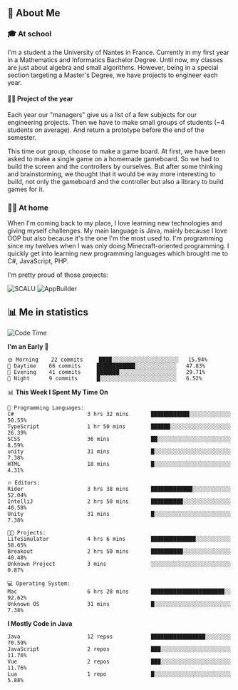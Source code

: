 ## 👀 About Me

### 🎓 At school

I'm a student a the University of Nantes in France. Currently in my first year in a Mathematics and Informatics Bachelor Degree. Until now, my classes are just about algebra and small algorithms. However, being in a special section targeting a Master's Degree, we have projects to engineer each year. 

#### 🔧🔬 Project of the year

Each year our "managers" give us a list of a few subjects for our engineering projects. Then we have to make small groups of students (~4 students on average). And return a prototype before the end of the semester.

This time our group, choose to make a game board. At first, we have been asked to make a single game on a homemade gameboard. So we had to build the screen and the controllers by ourselves. 
But after some thinking and brainstorming, we thought that it would be way more interesting to build, not only the gameboard and the controller but also a library to build games for it.

### 👨‍💻 At home

When I'm coming back to my place, I love learning new technologies and giving myself challenges. My main language is Java, mainly because I love OOP but also because it's the one I'm the most used to. I'm programming since my twelves when I was only doing Minecraft-oriented programming.  I quickly get into learning new programming languages which brought me to C#, JavaScript, PHP. 

I'm pretty proud of those projects:

![SCALU](https://github-readme-stats.vercel.app/api/pin?username=renardfute&repo=SCALU)
![AppBuilder](https://github-readme-stats.vercel.app/api/pin?username=pulsedev2&repo=AppBuilder)

## 📊 Me in statistics
<!--START_SECTION:waka-->
![Code Time](http://img.shields.io/badge/Code%20Time-9%20hrs%2011%20mins-blue)

**I'm an Early 🐤** 

```text
🌞 Morning    22 commits     ████░░░░░░░░░░░░░░░░░░░░░   15.94% 
🌆 Daytime    66 commits     ████████████░░░░░░░░░░░░░   47.83% 
🌃 Evening    41 commits     ███████░░░░░░░░░░░░░░░░░░   29.71% 
🌙 Night      9 commits      █░░░░░░░░░░░░░░░░░░░░░░░░   6.52%

```


📊 **This Week I Spent My Time On** 

```text
💬 Programming Languages: 
C#                       3 hrs 32 mins       ████████████░░░░░░░░░░░░░   50.55% 
TypeScript               1 hr 50 mins        ██████░░░░░░░░░░░░░░░░░░░   26.39% 
SCSS                     36 mins             ██░░░░░░░░░░░░░░░░░░░░░░░   8.59% 
unity                    31 mins             █░░░░░░░░░░░░░░░░░░░░░░░░   7.38% 
HTML                     18 mins             █░░░░░░░░░░░░░░░░░░░░░░░░   4.31%

🔥 Editors: 
Rider                    3 hrs 38 mins       █████████████░░░░░░░░░░░░   52.04% 
IntelliJ                 2 hrs 50 mins       ██████████░░░░░░░░░░░░░░░   40.58% 
Unity                    31 mins             █░░░░░░░░░░░░░░░░░░░░░░░░   7.38%

🐱‍💻 Projects: 
LifeSimulator            4 hrs 6 mins        ██████████████░░░░░░░░░░░   58.65% 
Breakout                 2 hrs 50 mins       ██████████░░░░░░░░░░░░░░░   40.48% 
Unknown Project          3 mins              ░░░░░░░░░░░░░░░░░░░░░░░░░   0.87%

💻 Operating System: 
Mac                      6 hrs 28 mins       ███████████████████████░░   92.62% 
Unknown OS               31 mins             █░░░░░░░░░░░░░░░░░░░░░░░░   7.38%

```

**I Mostly Code in Java** 

```text
Java                     12 repos            █████████████████░░░░░░░░   70.59% 
JavaScript               2 repos             ███░░░░░░░░░░░░░░░░░░░░░░   11.76% 
Vue                      2 repos             ███░░░░░░░░░░░░░░░░░░░░░░   11.76% 
Lua                      1 repo              █░░░░░░░░░░░░░░░░░░░░░░░░   5.88%

```



<!--END_SECTION:waka-->
